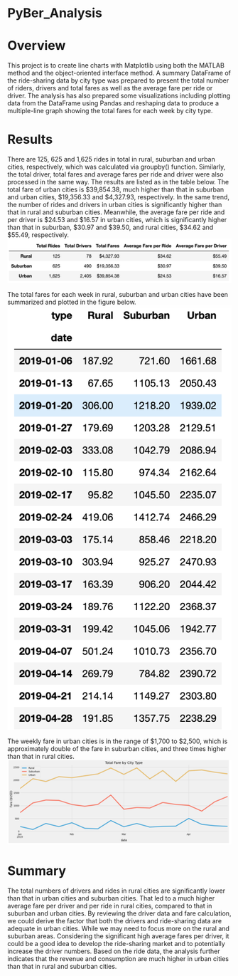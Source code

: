 # PyBer_Analysis

# Overview
This project is to create line charts with Matplotlib using both the MATLAB method and the object-oriented interface method. A summary DataFrame of the ride-sharing data by city type was prepared to present the total number of riders, drivers and total fares as well as the average fare per ride or driver. The analysis has also prepared some visualizations including plotting data from the DataFrame using Pandas and reshaping data to produce a multiple-line graph showing the total fares for each week by city type.

# Results
There are 125, 625 and 1,625 rides in total in rural, suburban and urban cities, respectively, which was calculated via groupby() function. Similarly, the total driver, total fares and average fares per ride and driver were also processed in the same way. The results are listed as in the table below. The total fare of urban cities is $39,854.38, much higher than that in suburban and urban cities, $19,356.33 and $4,327.93, respectively. In the same trend, the number of rides and drivers in urban cities is significantly higher than that in rural and suburban cities. Meanwhile, the average fare per ride and per driver is $24.53 and $16.57 in urban cities, which is significantly higher than that in suburban, $30.97 and $39.50, and rural cities, $34.62 and $55.49, respectively.
![deliver1_df_table](https://github.com/hankai26/PyBer_Analysis/blob/main/Resources/deliver1_df_table.png)

The total fares for each week in rural, suburban and urban cities have been summarized and plotted in the figure below. 
![sum_weekly_fares](https://github.com/hankai26/PyBer_Analysis/blob/main/Resources/sum_weekly_fares.png)

The weekly fare in urban cities is in the range of $1,700 to $2,500, which is approximately double of the fare in suburban cities, and three times higher than that in rural cities.
![line_chart_weekly](https://github.com/hankai26/PyBer_Analysis/blob/main/Resources/line_chart_weekly.png)


# Summary
The total numbers of drivers and rides in rural cities are significantly lower than that in urban cities and suburban cities. That led to a much higher average fare per driver and per ride in rural cities, compared to that in suburban and urban cities. By reviewing the driver data and fare calculation, we could derive the factor that both the drivers and ride-sharing data are adequate in urban cities. While we may need to focus more on the rural and suburban areas. Considering the significant high average fares per driver, it could be a good idea to develop the ride-sharing market and to potentially increase the driver numbers. Based on the ride data, the analysis further indicates that the revenue and consumption are much higher in urban cities than that in rural and suburban cities. 
